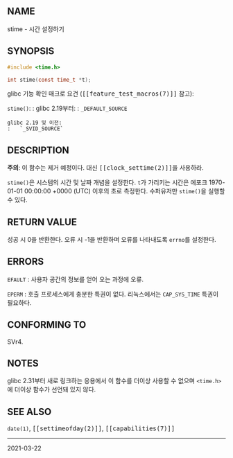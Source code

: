 ## NAME

stime - 시간 설정하기

## SYNOPSIS

```c
#include <time.h>

int stime(const time_t *t);
```

glibc 기능 확인 매크로 요건 (<tt>[[feature_test_macros(7)]]</tt> 참고):

`stime()`:
:   glibc 2.19부터:
    :   `_DEFAULT_SOURCE`

    glibc 2.19 및 이전:
    :   `_SVID_SOURCE`

## DESCRIPTION

**주의**: 이 함수는 제거 예정이다. 대신 <tt>[[clock_settime(2)]]</tt>을 사용하라.

`stime()`은 시스템의 시간 및 날짜 개념을 설정한다. `t`가 가리키는 시간은 에포크 1970-01-01 00:00:00 +0000 (UTC) 이후의 초로 측정한다. 수퍼유저만 `stime()`을 실행할 수 있다.

## RETURN VALUE

성공 시 0을 반환한다. 오류 시 -1을 반환하며 오류를 나타내도록 `errno`를 설정한다.

## ERRORS

`EFAULT`
:   사용자 공간의 정보를 얻어 오는 과정에 오류.

`EPERM`
:   호출 프로세스에게 충분한 특권이 없다. 리눅스에서는 `CAP_SYS_TIME` 특권이 필요하다.

## CONFORMING TO

SVr4.

## NOTES

glibc 2.31부터 새로 링크하는 응용에서 이 함수를 더이상 사용할 수 없으며 `<time.h>`에 더이상 함수가 선언돼 있지 않다.

## SEE ALSO

`date(1)`, <tt>[[settimeofday(2)]]</tt>, <tt>[[capabilities(7)]]</tt>

----

2021-03-22
